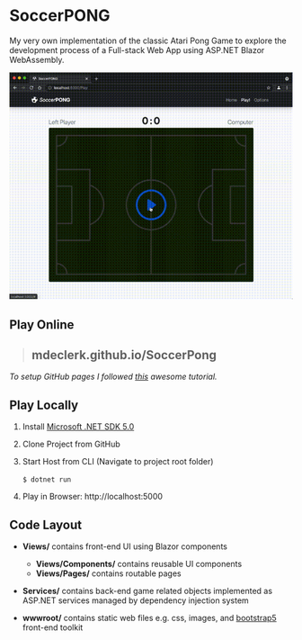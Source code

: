 # SoccerPONG

My very own implementation of the classic Atari Pong Game to explore the development process of a Full-stack Web App using ASP.NET Blazor WebAssembly.

![SoccerPong](SoccerPong.gif)

## Play Online

> ## mdeclerk.github.io/SoccerPong

_To setup GitHub pages I followed [this](https://swimburger.net/blog/dotnet/how-to-deploy-aspnet-blazor-webassembly-to-github-pages) awesome tutorial._

## Play Locally

1. Install [Microsoft .NET SDK 5.0](https://dotnet.microsoft.com/download)

2. Clone Project from GitHub

3. Start Host from CLI (Navigate to project root folder)

    `$ dotnet run`

4. Play in Browser: http://localhost:5000

## Code Layout

- **Views/** contains front-end UI using Blazor components
    - **Views/Components/** contains reusable UI components
    - **Views/Pages/** contains routable pages

- **Services/** contains back-end game related objects implemented as ASP.NET services managed by dependency injection system

- **wwwroot/** contains static web files e.g. css, images, and [bootstrap5](https://getbootstrap.com/) front-end toolkit